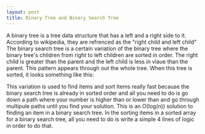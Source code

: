 ```yaml
---
layout: post
title: Binary Tree and Binary Search Tree
---
```


A binary tree is a tree data structure that has a left and a right side to it. According to wikipedia, they are refrenced as
the "right child and left child" The binary search tree is a certain variation of the binary tree where the binary tree's 
children from right to left children are sorted in order. The right child is greater than the parent and the left child
is less in vlaue than the parent. This pattern appears through out the whole tree. When this tree is sorted, it looks 
something like this:

This variation is used to find items and sort items really fast because the binary search tree is already in sorted order and
all you need to do is go down a path where your number is higher than or lower than and go through multipule paths until you
find your solution. This is an O(log(n)) solution to finding an item in a binary search tree. In the sorting items in a sorted
array for a binary search tree, all you need to do is write a simple 4 lines of logic in order to do that.
